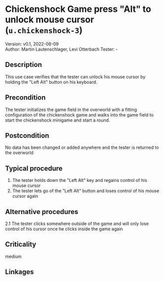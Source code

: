 # Chickenshock Game press "Alt" to unlock mouse cursor (`u.chickenshock-3`)

Version: v0.1, 2022-08-09  
Author: Martin Lautenschlager, Levi Otterbach
Tester: -

## Description

This use case verifies that the tester can unlock his mouse cursor by holding the "Left Alt" button on his keyboard.

## Precondition

The tester initializes the game field in the overworld with a fitting configuration of the chickenshock game and walks into the game field to start the chickenshock minigame and start a round.

## Postcondition

No data has been changed or added anywhere and the tester is returned to the overworld

## Typical procedure

1. The tester holds down the "Left Alt" key and regains control of his mouse cursor
2. The tester lets go of the "Left Alt" button and loses control of his mouse cursor again

## Alternative procedures

2.1 The tester clicks somewhere outside of the game and will only lose control of his cursor once he clicks inside the game again

## Criticality

medium

## Linkages

